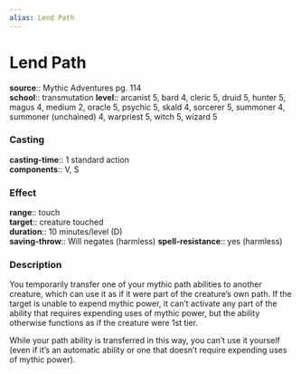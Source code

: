 ```yaml
---
alias: Lend Path
---
```


# Lend Path 

**source**:: Mythic Adventures pg. 114  
**school**:: transmutation
**level**:: arcanist 5, bard 4, cleric 5, druid 5, hunter 5, magus 4, medium 2, oracle 5, psychic 5, skald 4, sorcerer 5, summoner 4, summoner (unchained) 4, warpriest 5, witch 5, wizard 5

### Casting 

**casting-time**:: 1 standard action  
**components**:: V, S

### Effect 

**range**:: touch  
**target**:: creature touched  
**duration**:: 10 minutes/level (D)  
**saving-throw**:: Will negates (harmless)
**spell-resistance**:: yes (harmless)

### Description 

You temporarily transfer one of your mythic path abilities to another creature, which can use it as if it were part of the creature’s own path. If the target is unable to expend mythic power, it can’t activate any part of the ability that requires expending uses of mythic power, but the ability otherwise functions as if the creature were 1st tier.  
  
While your path ability is transferred in this way, you can’t use it yourself (even if it’s an automatic ability or one that doesn’t require expending uses of mythic power).

